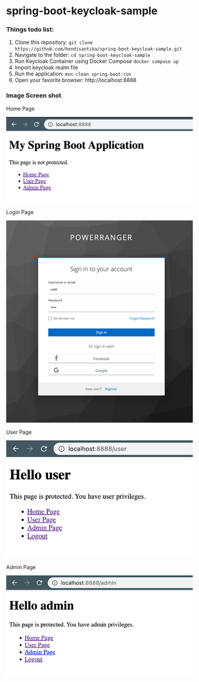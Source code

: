 # spring-boot-keycloak-sample

### Things todo list:

1. Clone this repository: `git clone https://github.com/hendisantika/spring-boot-keycloak-sample.git`
2. Navigate to the folder: `cd spring-boot-keycloak-sample`
3. Run Keycloak Container using Docker Compose `docker compose up`
4. Import keycloak realm file
5. Run the application: `mvn clean spring-boot:run`
6. Open your favorite browser: http://localhost:8888

### Image Screen shot

Home Page

![Home Page](img/home.png "Home Page")

Login Page

![Login Page](img/login.png "Login Page")

User Page

![User Page](img/user.png "User Page")

Admin Page

![Admin Page](img/admin.png "Admin Page")